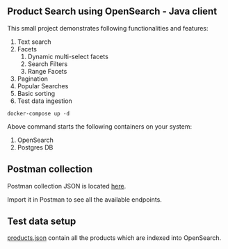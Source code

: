 ## Product Search using OpenSearch - Java client

This small project demonstrates following functionalities and features:

1. Text search
2. Facets
   1. Dynamic multi-select facets
   2. Search Filters
   3. Range Facets
3. Pagination
4. Popular Searches
5. Basic sorting
6. Test data ingestion

```shell
docker-compose up -d
```

Above command starts the following containers on your system:

1. OpenSearch
2. Postgres DB

## Postman collection

Postman collection JSON is located [here](./src/main/resources/product_catalog/postman_collection.json).

Import it in Postman to see all the available endpoints.

## Test data setup

[products.json](./src/main/resources/products.json) contain all the products which are indexed into OpenSearch.

